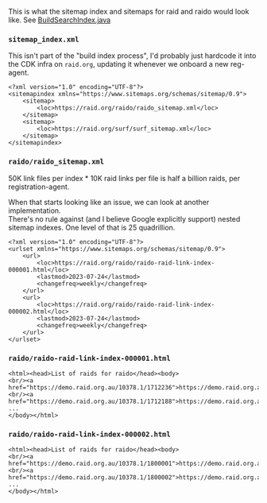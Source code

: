 This is what the sitemap index and sitemaps for raid and raido would look like. 
See [BuildSearchIndex.java](/api-svc/spring/src/main/java/raido/cmdline/BuildSearchIndex.java)

### `sitemap_index.xml`

This isn't part of the "build index process", I'd probably just hardcode it 
into the CDK infra on `raid.org`, updating it whenever we onboard a new 
reg-agent.

```
<?xml version="1.0" encoding="UTF-8"?>
<sitemapindex xmlns="https://www.sitemaps.org/schemas/sitemap/0.9">
    <sitemap>
        <loc>https://raid.org/raido/raido_sitemap.xml</loc>
    </sitemap>
    <sitemap>
        <loc>https://raid.org/surf/surf_sitemap.xml</loc>
    </sitemap>
</sitemapindex>
```

### `raido/raido_sitemap.xml`

50K link files per index * 10K raid links per file is half a billion raids, per 
registration-agent.

When that starts looking like an issue, we can look at another implementation.  
There's no rule against (and I believe Google explicitly support) nested 
sitemap indexes. One level of that is 25 quadrillion.  

```
<?xml version="1.0" encoding="UTF-8"?>
<urlset xmlns="https://www.sitemaps.org/schemas/sitemap/0.9">
    <url>
        <loc>https://raid.org/raido/raido-raid-link-index-000001.html</loc>
        <lastmod>2023-07-24</lastmod>
        <changefreq>weekly</changefreq>
    </url>
    <url>
        <loc>https://raid.org/raido/raido-raid-link-index-000002.html</loc>
        <lastmod>2023-07-24</lastmod>
        <changefreq>weekly</changefreq>
    </url>
</urlset>
```

### `raido/raido-raid-link-index-000001.html`
```
<html><head>List of raids for raido</head><body>
<br/><a href="https://demo.raid.org.au/10378.1/1712236">https://demo.raid.org.au/10378.1/1712236</a>
<br/><a href="https://demo.raid.org.au/10378.1/1712188">https://demo.raid.org.au/10378.1/1712188</a>
...
</body></html>
```

### `raido/raido-raid-link-index-000002.html`
```
<html><head>List of raids for raido</head><body>
<br/><a href="https://demo.raid.org.au/10378.1/1800001">https://demo.raid.org.au/10378.1/1800001</a>
<br/><a href="https://demo.raid.org.au/10378.1/1800002">https://demo.raid.org.au/10378.1/1800002</a>
...
</body></html>
```
